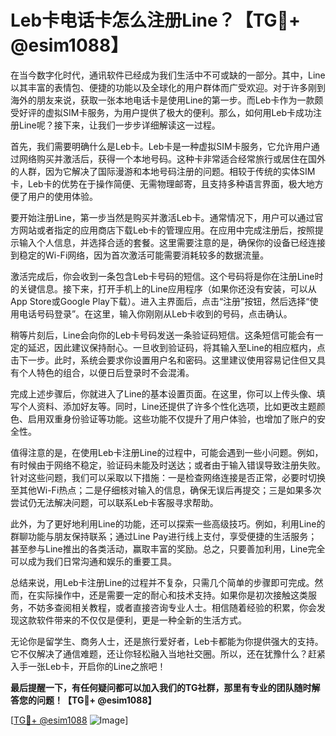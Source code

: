 # Leb卡电话卡怎么注册Line？【TG💪+ @esim1088】

在当今数字化时代，通讯软件已经成为我们生活中不可或缺的一部分。其中，Line以其丰富的表情包、便捷的功能以及全球化的用户群体而广受欢迎。对于许多刚到海外的朋友来说，获取一张本地电话卡是使用Line的第一步。而Leb卡作为一款颇受好评的虚拟SIM卡服务，为用户提供了极大的便利。那么，如何用Leb卡成功注册Line呢？接下来，让我们一步步详细解读这一过程。

首先，我们需要明确什么是Leb卡。Leb卡是一种虚拟SIM卡服务，它允许用户通过网络购买并激活后，获得一个本地号码。这种卡非常适合经常旅行或居住在国外的人群，因为它解决了国际漫游和本地号码注册的问题。相较于传统的实体SIM卡，Leb卡的优势在于操作简便、无需物理邮寄，且支持多种语言界面，极大地方便了用户的使用体验。

要开始注册Line，第一步当然是购买并激活Leb卡。通常情况下，用户可以通过官方网站或者指定的应用商店下载Leb卡的管理应用。在应用中完成注册后，按照提示输入个人信息，并选择合适的套餐。这里需要注意的是，确保你的设备已经连接到稳定的Wi-Fi网络，因为首次激活可能需要消耗较多的数据流量。

激活完成后，你会收到一条包含Leb卡号码的短信。这个号码将是你在注册Line时的关键信息。接下来，打开手机上的Line应用程序（如果你还没有安装，可以从App Store或Google Play下载）。进入主界面后，点击“注册”按钮，然后选择“使用电话号码登录”。在这里，输入你刚刚从Leb卡收到的号码，点击确认。

稍等片刻后，Line会向你的Leb卡号码发送一条验证码短信。这条短信可能会有一定的延迟，因此建议保持耐心。一旦收到验证码，将其输入至Line的相应框内，点击下一步。此时，系统会要求你设置用户名和密码。这里建议使用容易记住但又具有个人特色的组合，以便日后登录时不会混淆。

完成上述步骤后，你就进入了Line的基本设置页面。在这里，你可以上传头像、填写个人资料、添加好友等。同时，Line还提供了许多个性化选项，比如更改主题颜色、启用双重身份验证等功能。这些功能不仅提升了用户体验，也增加了账户的安全性。

值得注意的是，在使用Leb卡注册Line的过程中，可能会遇到一些小问题。例如，有时候由于网络不稳定，验证码未能及时送达；或者由于输入错误导致注册失败。针对这些问题，我们可以采取以下措施：一是检查网络连接是否正常，必要时切换至其他Wi-Fi热点；二是仔细核对输入的信息，确保无误后再提交；三是如果多次尝试仍无法解决问题，可以联系Leb卡客服寻求帮助。

此外，为了更好地利用Line的功能，还可以探索一些高级技巧。例如，利用Line的群聊功能与朋友保持联系；通过Line Pay进行线上支付，享受便捷的生活服务；甚至参与Line推出的各类活动，赢取丰富的奖励。总之，只要善加利用，Line完全可以成为我们日常沟通和娱乐的重要工具。

总结来说，用Leb卡注册Line的过程并不复杂，只需几个简单的步骤即可完成。然而，在实际操作中，还是需要一定的耐心和技术支持。如果你是初次接触这类服务，不妨多查阅相关教程，或者直接咨询专业人士。相信随着经验的积累，你会发现这款软件带来的不仅仅是便利，更是一种全新的生活方式。

无论你是留学生、商务人士，还是旅行爱好者，Leb卡都能为你提供强大的支持。它不仅解决了通信难题，还让你轻松融入当地社交圈。所以，还在犹豫什么？赶紧入手一张Leb卡，开启你的Line之旅吧！

**最后提醒一下，有任何疑问都可以加入我们的TG社群，那里有专业的团队随时解答您的问题！【TG💪+ @esim1088】**

[[TG💪+ @esim1088](https://t.me/s/esim1088) ![Image](https://i.postimg.cc/4NQfJmqS/Snipaste-2025-05-13-00-14-12.png)]